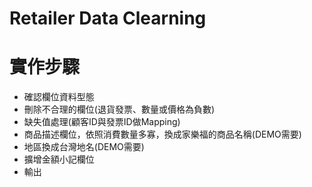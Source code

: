 # Retailer Data Clearning

# 實作步驟

* 確認欄位資料型態
* 刪除不合理的欄位(退貨發票、數量或價格為負數)
* 缺失值處理(顧客ID與發票ID做Mapping)
* 商品描述欄位，依照消費數量多寡，換成家樂福的商品名稱(DEMO需要)
* 地區換成台灣地名(DEMO需要)
* 擴增金額小記欄位
* 輸出
